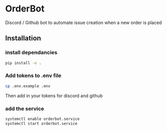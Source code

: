 # OrderBot

Discord / Github bot to automate issue creation when a new order is placed

## Installation

### install dependancies

```bash
pip install -e .
```

### Add tokens to .env file

```bash
cp .env.example .env
```

Then add in your tokens for discord and github

### add the service

```bash
systemctl enable orderbot.service
systemctl start orderbot.service
```
